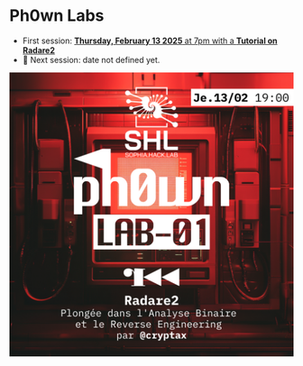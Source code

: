 # Ph0wn Labs

-  First session: [**Thursday, February 13 2025** at 7pm with a **Tutorial on Radare2**](./lab-01/README.md)
- :date: Next session: date not defined yet.

![](./images/ph0wn.Labs_LAB-01.png)
